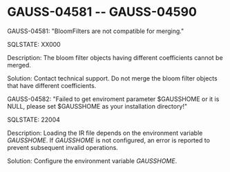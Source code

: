 # GAUSS-04581 -- GAUSS-04590<a name="EN-US_TOPIC_0302073459"></a>

GAUSS-04581: "BloomFilters are not compatible for merging."

SQLSTATE: XX000

Description: The bloom filter objects having different coefficients cannot be merged.

Solution: Contact technical support. Do not merge the bloom filter objects that have different coefficients.

GAUSS-04582: "Failed to get enviroment parameter $GAUSSHOME or it is NULL, please set $GAUSSHOME as your installation directory!"

SQLSTATE: 22004

Description: Loading the IR file depends on the environment variable  _GAUSSHOME_. If  _GAUSSHOME_  is not configured, an error is reported to prevent subsequent invalid operations.

Solution: Configure the environment variable  _GAUSSHOME_.

